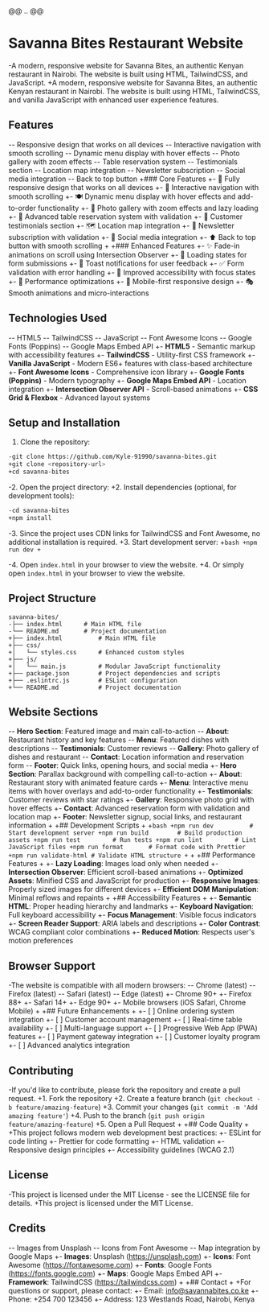 @@ .. @@
 # Savanna Bites Restaurant Website
 
-A modern, responsive website for Savanna Bites, an authentic Kenyan restaurant in Nairobi. The website is built using HTML, TailwindCSS, and JavaScript.
+A modern, responsive website for Savanna Bites, an authentic Kenyan restaurant in Nairobi. The website is built using HTML, TailwindCSS, and vanilla JavaScript with enhanced user experience features.
 
 ## Features
 
-- Responsive design that works on all devices
-- Interactive navigation with smooth scrolling
-- Dynamic menu display with hover effects
-- Photo gallery with zoom effects
-- Table reservation system
-- Testimonials section
-- Location map integration
-- Newsletter subscription
-- Social media integration
-- Back to top button
+### Core Features
+- 📱 Fully responsive design that works on all devices
+- 🎯 Interactive navigation with smooth scrolling
+- 🍽️ Dynamic menu display with hover effects and add-to-order functionality
+- 📸 Photo gallery with zoom effects and lazy loading
+- 📅 Advanced table reservation system with validation
+- 💬 Customer testimonials section
+- 🗺️ Location map integration
+- 📧 Newsletter subscription with validation
+- 🔗 Social media integration
+- ⬆️ Back to top button with smooth scrolling
+
+### Enhanced Features
+- ✨ Fade-in animations on scroll using Intersection Observer
+- 🔄 Loading states for form submissions
+- 📢 Toast notifications for user feedback
+- ✅ Form validation with error handling
+- 🎨 Improved accessibility with focus states
+- 🚀 Performance optimizations
+- 📱 Mobile-first responsive design
+- 🎭 Smooth animations and micro-interactions
 
 ## Technologies Used
 
-- HTML5
-- TailwindCSS
-- JavaScript
-- Font Awesome Icons
-- Google Fonts (Poppins)
-- Google Maps Embed API
+- **HTML5** - Semantic markup with accessibility features
+- **TailwindCSS** - Utility-first CSS framework
+- **Vanilla JavaScript** - Modern ES6+ features with class-based architecture
+- **Font Awesome Icons** - Comprehensive icon library
+- **Google Fonts (Poppins)** - Modern typography
+- **Google Maps Embed API** - Location integration
+- **Intersection Observer API** - Scroll-based animations
+- **CSS Grid & Flexbox** - Advanced layout systems
 
 ## Setup and Installation
 
 1. Clone the repository:
 ```bash
-git clone https://github.com/Kyle-91990/savanna-bites.git
+git clone <repository-url>
+cd savanna-bites
 ```
 
-2. Open the project directory:
+2. Install dependencies (optional, for development tools):
 ```bash
-cd savanna-bites
+npm install
 ```
 
-3. Since the project uses CDN links for TailwindCSS and Font Awesome, no additional installation is required.
+3. Start development server:
+```bash
+npm run dev
+```
 
-4. Open `index.html` in your browser to view the website.
+4. Or simply open `index.html` in your browser to view the website.
 
 ## Project Structure
 
 ```
 savanna-bites/
-├── index.html      # Main HTML file
-└── README.md       # Project documentation
+├── index.html          # Main HTML file
+├── css/
+│   └── styles.css      # Enhanced custom styles
+├── js/
+│   └── main.js         # Modular JavaScript functionality
+├── package.json        # Project dependencies and scripts
+├── .eslintrc.js        # ESLint configuration
+└── README.md           # Project documentation
 ```
 
 ## Website Sections
 
-- **Hero Section**: Featured image and main call-to-action
-- **About**: Restaurant history and key features
-- **Menu**: Featured dishes with descriptions
-- **Testimonials**: Customer reviews
-- **Gallery**: Photo gallery of dishes and restaurant
-- **Contact**: Location information and reservation form
-- **Footer**: Quick links, opening hours, and social media
+- **Hero Section**: Parallax background with compelling call-to-action
+- **About**: Restaurant story with animated feature cards
+- **Menu**: Interactive menu items with hover overlays and add-to-order functionality
+- **Testimonials**: Customer reviews with star ratings
+- **Gallery**: Responsive photo grid with hover effects
+- **Contact**: Advanced reservation form with validation and location map
+- **Footer**: Newsletter signup, social links, and restaurant information
+
+## Development Scripts
+
+```bash
+npm run dev          # Start development server
+npm run build        # Build production assets
+npm run test         # Run tests
+npm run lint         # Lint JavaScript files
+npm run format       # Format code with Prettier
+npm run validate-html # Validate HTML structure
+```
+
+## Performance Features
+
+- **Lazy Loading**: Images load only when needed
+- **Intersection Observer**: Efficient scroll-based animations
+- **Optimized Assets**: Minified CSS and JavaScript for production
+- **Responsive Images**: Properly sized images for different devices
+- **Efficient DOM Manipulation**: Minimal reflows and repaints
+
+## Accessibility Features
+
+- **Semantic HTML**: Proper heading hierarchy and landmarks
+- **Keyboard Navigation**: Full keyboard accessibility
+- **Focus Management**: Visible focus indicators
+- **Screen Reader Support**: ARIA labels and descriptions
+- **Color Contrast**: WCAG compliant color combinations
+- **Reduced Motion**: Respects user's motion preferences
 
 ## Browser Support
 
-The website is compatible with all modern browsers:
-- Chrome (latest)
-- Firefox (latest)
-- Safari (latest)
-- Edge (latest)
+- Chrome 90+
+- Firefox 88+
+- Safari 14+
+- Edge 90+
+- Mobile browsers (iOS Safari, Chrome Mobile)
+
+## Future Enhancements
+
+- [ ] Online ordering system integration
+- [ ] Customer account management
+- [ ] Real-time table availability
+- [ ] Multi-language support
+- [ ] Progressive Web App (PWA) features
+- [ ] Payment gateway integration
+- [ ] Customer loyalty program
+- [ ] Advanced analytics integration
 
 ## Contributing
 
-If you'd like to contribute, please fork the repository and create a pull request.
+1. Fork the repository
+2. Create a feature branch (`git checkout -b feature/amazing-feature`)
+3. Commit your changes (`git commit -m 'Add amazing feature'`)
+4. Push to the branch (`git push origin feature/amazing-feature`)
+5. Open a Pull Request
+
+## Code Quality
+
+This project follows modern web development best practices:
+- ESLint for code linting
+- Prettier for code formatting
+- HTML validation
+- Responsive design principles
+- Accessibility guidelines (WCAG 2.1)
 
 ## License
 
-This project is licensed under the MIT License - see the LICENSE file for details.
+This project is licensed under the MIT License.
 
 ## Credits
 
-- Images from Unsplash
-- Icons from Font Awesome
-- Map integration by Google Maps
+- **Images**: Unsplash (https://unsplash.com)
+- **Icons**: Font Awesome (https://fontawesome.com)
+- **Fonts**: Google Fonts (https://fonts.google.com)
+- **Maps**: Google Maps Embed API
+- **Framework**: TailwindCSS (https://tailwindcss.com)
+
+## Contact
+
+For questions or support, please contact:
+- Email: info@savannabites.co.ke
+- Phone: +254 700 123456
+- Address: 123 Westlands Road, Nairobi, Kenya